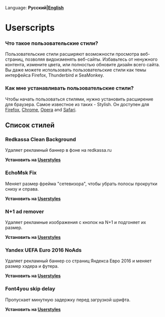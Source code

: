 Language: **Русский|[English](/README.md)**
# Userscripts

### Что такое пользовательские стили?

Пользовательские стили расширяют возможности просмотра веб-страниц, позволяя видоизменять веб-сайты. Избавьтесь от ненужного контента,
измените цвета, или полностью обновите дизайн всего сайта. Вы даже можете использовать пользовательские стили как темы интерфейса
Firefox, Thunderbird и SeaMonkey.

### Как мне устанавливать пользовательские стили?

Чтобы начать пользоваться стилями, нужно установить расширение для браузера.
Самое известное из таких - Stylish. Он доступен для
[Firefox](https://addons.mozilla.org/ru/firefox/addon/stylish/?src=external-userstyleshome),
[Chrome](https://chrome.google.com/webstore/detail/stylish/fjnbnpbmkenffdnngjfgmeleoegfcffe?hl=ru),
[Opera](https://addons.opera.com/ru/extensions/details/stylish/) and [Safari](http://sobolev.us/stylish/).

## Список стилей


### Redkassa Clean Background
Удаляет рекламный баннер в фоне на redkassa.ru

**Установить на [Userstyles](https://userstyles.org/styles/124333/redkassa-clean-background)**

### 	EchoMsk Fix
Меняет размер фрейма "сетевизора", чтобы убрать полосы прокрутки снизу и справа.

**Установить на [Userstyles](https://userstyles.org/styles/124334/echomskfix)**

### N+1 ad remover
Удаляет рекламные изображения c кнопок на N+1 и подгоняет их размер.

**Установить на [Userstyles](https://userstyles.org/styles/127888/n-1-ad-remover)**

### Yandex UEFA Euro 2016 NoAds
Удаляет рекламный баннер со страниц Яндекса Евро 2016 и меняет размер хэдера и футера.

**Установить на [Userstyles](https://userstyles.org/styles/124333/redkassa-clean-background)**

### Font4you skip delay 
Пропускает минутную задержку перед загрузкой шрифта.

**Установить на [Userstyles](https://userstyles.org/styles/130229/font4you-skip-delay)**
